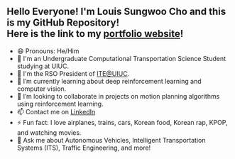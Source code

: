## Hello Everyone! I'm Louis Sungwoo Cho and this is my GitHub Repository!<br/> Here is the link to my [portfolio website](https://lotlouischoitslab.github.io)!

- 😄 Pronouns: He/Him
- 🏫 I'm an Undergraduate Computational Transportation Science Student studying at UIUC. 
- 🚦 I'm the RSO President of [ITE@UIUC](https://ite.cee.illinois.edu/). <!-- - 🔭 I’m currently doing research on  -->
- 🌱 I’m currently learning about deep reinforcement learning and computer vision.
- 👯 I’m looking to collaborate in projects on motion planning algorithms using reinforcement learning.
- 📫 Contact me on [LinkedIn](https://www.linkedin.com/in/louis-sungwoo-cho/)
- ⚡ Fun fact: I love airplanes, trains, cars, Korean food, Korean rap, KPOP, and watching movies.
- 💬 Ask me about Autonomous Vehicles, Intelligent Transportation Systems (ITS), Traffic Engineering, and more!

<!-- -  ...
- 🤔 I’m looking for help with
- 💬 Ask me about ... -->
